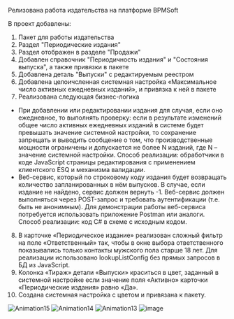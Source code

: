 Релизована работа издательства на платформе BPMSoft

В проект добавлены: 
1. Пакет для работы издательства
2. Раздел "Периодические издания"
3. Раздел отображен в разделе "Продажи"
4. Добавлен справочник "Периодичность издания"  и "Состояния выпуска", а также привязки в пакете
5. Добавлена деталь "Выпуски" с редактируемым реестром
6. Добавлена целоичсленная системная настройка «Максимальное число активных ежедневных изданий», и привязка к ней в пакете
7. Реализована следующая бизнес-логика
  - При добавлении или редактировании издания для случая, если оно ежедневное, то выполнять проверку: если в результате изменений общее число активных ежедневных изданий в системе будет превышать значение системной настройки, то сохранение запрещать и выводить сообщение о том, что производственные мощности ограничены и допускается не более N изданий, где N – значение системной настройки. Способ реализации: обработчики в коде JavaScript страницы редактирования с применением клиентского ESQ и механизма валидации.
  - Веб-сервис, который по строковому коду издания будет возвращать количество запланированных в нём выпусков. В случае, если издание не найдено, сервис должен вернуть -1. Веб-сервис должен выполняться через POST-запрос и требовать аутентификации (т.е. быть не анонимным). Для демонстрации работы веб-сервиса потребуется использовать приложение Postman или аналоги. Способ реализации: код C# в схеме с исходным кодом.
8. В карточке «Периодическое издание» реализован сложный фильтр на поле «Ответственный» так, чтобы в окне выбора ответственного показывались только контакты мужского пола старше 18 лет. Для реализации использовано lookupListConfig без прямых запросов в БД из JavaScript.
9. Колонка «Тираж» детали «Выпуски» краситься в цвет, заданный в системной настройке если значение поля «Активно» карточки «Периодические издания» равно «Да».
10. Создана системная настройка с цветом и привязана к пакету.

![Animation15](https://github.com/user-attachments/assets/189c52ae-c257-493a-8a95-00f7e0f6fee5)
![Animation14](https://github.com/user-attachments/assets/a02e020b-48d2-49ee-866e-6357ce4808b0)
![Animation13](https://github.com/user-attachments/assets/72ea16b8-5b37-4728-b41b-62d4f1d2c185)
![image](https://github.com/user-attachments/assets/83616efb-d084-4dca-90be-f6d232ae6276)
